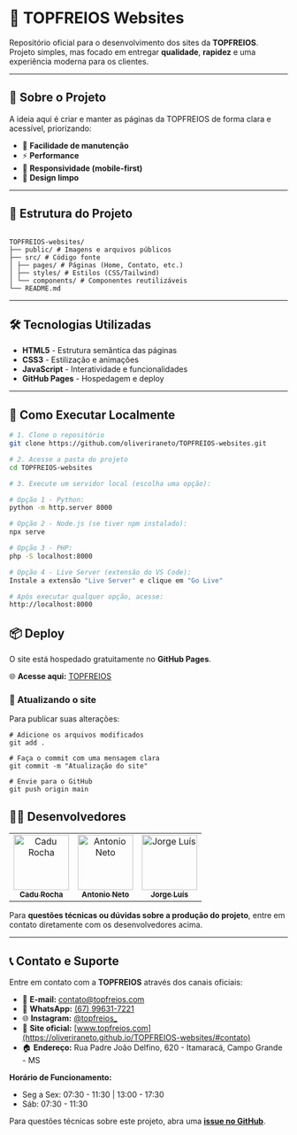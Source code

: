 # 🚀 TOPFREIOS Websites

Repositório oficial para o desenvolvimento dos sites da **TOPFREIOS**.  
Projeto simples, mas focado em entregar **qualidade**, **rapidez** e uma experiência moderna para os clientes.

---

## 📌 Sobre o Projeto

A ideia aqui é criar e manter as páginas da TOPFREIOS de forma clara e acessível, priorizando:

- 🔧 **Facilidade de manutenção**
- ⚡ **Performance**
- 📱 **Responsividade (mobile-first)**
- 🎨 **Design limpo**

---

## 📂 Estrutura do Projeto

```

TOPFREIOS-websites/
├── public/ # Imagens e arquivos públicos
├── src/ # Código fonte
│ ├── pages/ # Páginas (Home, Contato, etc.)
│ ├── styles/ # Estilos (CSS/Tailwind)
│ └── components/ # Componentes reutilizáveis
└── README.md

```


---

## 🛠️ Tecnologias Utilizadas

- **HTML5** - Estrutura semântica das páginas
- **CSS3** - Estilização e animações
- **JavaScript** - Interatividade e funcionalidades
- **GitHub Pages** - Hospedagem e deploy

---

## 🚀 Como Executar Localmente

```bash
# 1. Clone o repositório
git clone https://github.com/oliveriraneto/TOPFREIOS-websites.git

# 2. Acesse a pasta do projeto
cd TOPFREIOS-websites

# 3. Execute um servidor local (escolha uma opção):

# Opção 1 - Python:
python -m http.server 8000

# Opção 2 - Node.js (se tiver npm instalado):
npx serve

# Opção 3 - PHP:
php -S localhost:8000

# Opção 4 - Live Server (extensão do VS Code):
Instale a extensão "Live Server" e clique em "Go Live"

# Após executar qualquer opção, acesse:
http://localhost:8000
```

## 📦 Deploy

O site está hospedado gratuitamente no **GitHub Pages**.

🌐 **Acesse aqui:** [TOPFREIOS](https://oliveriraneto.github.io/TOPFREIOS-websites/)

### 🔄 Atualizando o site

Para publicar suas alterações:

```
# Adicione os arquivos modificados
git add .

# Faça o commit com uma mensagem clara
git commit -m "Atualização do site"

# Envie para o GitHub
git push origin main
```

## 👨‍💻 Desenvolvedores

<table align="center">
  <tr>
    <td align="center">
      <a href="https://github.com/carloseduardo-rocha">
        <img src="https://avatars.githubusercontent.com/u/120024748?v=4" width="100px;" alt="Cadu Rocha"/><br />
        <sub><b>Cadu Rocha</b></sub>
      </a>
    </td>
    <td align="center">
      <a href="https://github.com/oliveriraneto">
        <img src="https://avatars.githubusercontent.com/u/35596990?v=4" width="100px;" alt="Antonio Neto"/><br />
        <sub><b>Antonio Neto</b></sub>
      </a>
    </td>
    <td align="center">
      <a href="https://github.com/JorgeLuiss82">
        <img src="https://avatars.githubusercontent.com/u/56296553?v=4" width="100px;" alt="Jorge Luís"/><br />
        <sub><b>Jorge Luís</b></sub>
      </a>
    </td>
  </tr>
</table>

Para **questões técnicas ou dúvidas sobre a produção do projeto**, entre em contato diretamente com os desenvolvedores acima.

---

## 📞 Contato e Suporte

Entre em contato com a **TOPFREIOS** através dos canais oficiais:

- 📧 **E-mail:** [contato@topfreios.com](mailto:contato@topfreios.com)
- 📱 **WhatsApp:** [(67) 99631-7221](https://wa.me/5567996317221)
- 🌐 **Instagram:** [@topfreios_](https://www.instagram.com/topfreios_)
- 🔗 **Site oficial:** [www.topfreios.com](https://oliveriraneto.github.io/TOPFREIOS-websites/#contato)
- 🏠 **Endereço:** Rua Padre João Delfino, 620 - Itamaracá, Campo Grande - MS

**Horário de Funcionamento:**
- Seg a Sex: 07:30 - 11:30 | 13:00 - 17:30
- Sáb: 07:30 - 11:30

Para questões técnicas sobre este projeto, abra uma **[issue no GitHub](https://github.com/oliveriraneto/TOPFREIOS-websites/issues)**.

